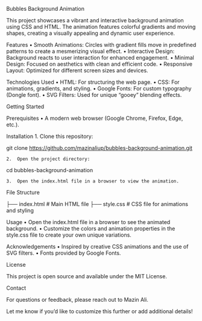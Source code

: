 Bubbles Background Animation

This project showcases a vibrant and interactive background animation using CSS and HTML. The animation features colorful gradients and moving shapes, creating a visually appealing and dynamic user experience.

Features
	•	Smooth Animations: Circles with gradient fills move in predefined patterns to create a mesmerizing visual effect.
	•	Interactive Design: Background reacts to user interaction for enhanced engagement.
	•	Minimal Design: Focused on aesthetics with clean and efficient code.
	•	Responsive Layout: Optimized for different screen sizes and devices.

Technologies Used
	•	HTML: For structuring the web page.
	•	CSS: For animations, gradients, and styling.
	•	Google Fonts: For custom typography (Dongle font).
	•	SVG Filters: Used for unique “gooey” blending effects.

Getting Started

Prerequisites
	•	A modern web browser (Google Chrome, Firefox, Edge, etc.).

Installation
	1.	Clone this repository:

git clone https://github.com/mazinaliup/bubbles-background-animation.git


	2.	Open the project directory:

cd bubbles-background-animation


	3.	Open the index.html file in a browser to view the animation.

File Structure

├── index.html    # Main HTML file
├── style.css     # CSS file for animations and styling

Usage
	•	Open the index.html file in a browser to see the animated background.
	•	Customize the colors and animation properties in the style.css file to create your own unique variations.

Acknowledgements
	•	Inspired by creative CSS animations and the use of SVG filters.
	•	Fonts provided by Google Fonts.

License

This project is open source and available under the MIT License.

Contact

For questions or feedback, please reach out to Mazin Ali.

Let me know if you’d like to customize this further or add additional details!
